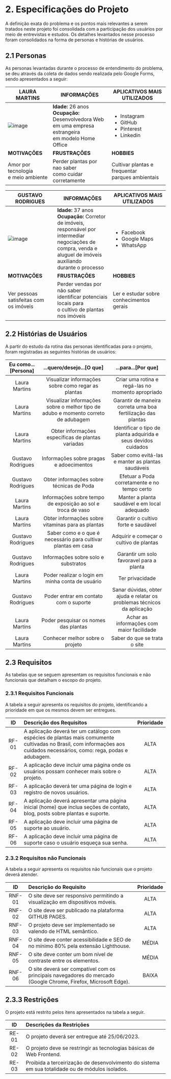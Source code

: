 # 2. Especificações do Projeto

A definição exata do problema e os pontos mais relevantes a serem tratados neste projeto foi consolidada com a participação dos usuários por meio de entrevistas e estudos. Os detalhes levantados nesse processo foram consolidados na forma de personas e histórias de usuários.

## 2.1 Personas

As personas levantadas durante o processo de entendimento do problema, se deu através da coleta de dados sendo realizada pelo Google Forms, sendo apresentados a seguir: 

| LAURA MARTINS | INFORMAÇÕES | APLICATIVOS MAIS UTILIZADOS |
| ------------- | ----------- | --------------------------- |
| ![image](https://user-images.githubusercontent.com/127251265/231608647-d8a6adf0-b0f3-44cd-a19f-fae6dbfe838a.png) | **Idade:** 26 anos <br> **Ocupação:** Desenvolvedora Web <br> em uma empresa estrangeira <br> em modelo Home Office | <ul> <li> Instagram  <li> GitHub  <li> Pinterest  <li> Linkedin </ul> |
| **MOTIVAÇÕES** | **FRUSTRAÇÕES** | **HOBBIES** |
| Amor por tecnologia <br> e meio ambiente | Perder plantas por nao saber <br> como cuidar corretamente | Cultivar plantas e frequentar <br> parques ambientais|

| GUSTAVO RODRIGUES| INFORMAÇÕES | APLICATIVOS MAIS UTILIZADOS |
| ------------- | ----------- | --------------------------- |
| ![image](https://user-images.githubusercontent.com/127251265/231605080-8d459dd4-cf01-41af-b721-6947dff49888.png) | **Idade:** 37 anos <br> **Ocupação:** Corretor de imóveis, <br> responsável por intermediar <br> negociações de compra, venda e <br> aluguel de imóveis  auxiliando <br> durante o processo | <ul> <li> Facebook  <li> Google Maps <li> WhatsApp </ul> |
| **MOTIVAÇÕES** | **FRUSTRAÇÕES** | **HOBBIES** |
| Ver pessoas satisfeitas com <br> os imóveis | Perder vendas por não saber <br> identificar potenciais locais para <br> o cultivo de plantas nos imóveis | Ler e estudar sobre <br> conhecimentos gerais |


## 2.2 Histórias de Usuários

A partir do estudo da rotina das personas identificadas para o projeto, foram registradas as seguintes histórias de usuários:

| Eu como...[Persona] | ...quero/desejo...[O que] | ...para...[Por que] |
| :-------------------: | :-------------------------: | :-------------------: | 
| Laura Martins     | Visualizar informações sobre como regar as plantas         | Criar uma rotina e regá-las no momento apropriado |
| Laura Martins    | Visualizar informações sobre o melhor tipo de adubo e momento correto de adubagem | Garantir de maneira correta uma boa fertilização das plantas |
| Laura Martins     | Obter informações específicas de plantas variadas | Identificar o tipo de planta adquirida e seus devidos cuidados |
| Gustavo Rodrigues | Informações sobre pragas e adoecimentos           | Saber como evitá-las e manter as plantas saudáveis |
| Gustavo Rodrigues | Obter informações sobre técnicas de Poda          | Efetuar a Poda corretamente e no tempo certo |
| Laura Martins     | Informações sobre tempo de exposição ao sol e troca de vaso   | Manter a planta saudável e em local adequado |
| Laura Martins     | Obter informações sobre vitaminas para as plantas             | Garantir o cultivo forte e saudável |
| Gustavo Rodrigues | Saber como e o que é necessário para cultivar plantas em casa | Adquirir e começar o cultivo de plantas |
| Gustavo Rodrigues | Informações sobre solo e substratos                  | Garantir um solo favoravel para a planta |
| Laura Martins     | Poder realizar o login em minha conta de usuário       |  Ter privacidade |
| Gustavo Rodrigues | Poder entrar em contato com o suporte          | Sanar dúvidas, obter ajuda e relatar os problemas técnicos da aplicação |
| Laura Martins     | Poder pesquisar os nomes das plantas  | Achar as informações com maior facilidade |
| Laura Martins     | Conhecer melhor sobre o projeto             | Saber do que se trata o site |



## 2.3 Requisitos

As tabelas que se seguem apresentam os requisitos funcionais e não funcionais que detalham o escopo do projeto.

### 2.3.1 Requisitos Funcionais
 A tabela a seguir apresenta os requisitos do projeto, identificando a prioridade em que os mesmos devem ser entregues. 


| ID    | Descrição dos Requisitos | Prioridade |
| :-----: | :------------------------ | :----------: | 
| RF-01 | A aplicação deverá ter um catálogo com espécies de plantas mais comumente cultivadas no Brasil, com informações aos cuidados necessários, como: rega, podas e adubagem.      | ALTA |
| RF-02 | A aplicação deve incluir uma página onde os usuários possam conhecer mais sobre o projeto. | ALTA | 
| RF-03 | A aplicação deverá ter uma página de login e registro de novos usuários. | ALTA |
| RF-04 | A aplicação deverá apresentar uma página inicial (home) que inclua seções de contato, blog, posts sobre plantas e suporte. | ALTA | 
| RF-05 | A aplicação deve incluir uma página de suporte ao usuário. | ALTA | 
| RF-06 | A aplicação deve incluir uma página de suporte caso o usuário esqueça sua senha. | ALTA | 



### 2.3.2 Requisitos não Funcionais

A tabela a seguir apresenta os requisitos não funcionais que o projeto deverá atender. 


| ID      | Descrição do Requisito | Prioridade |
| :----:  | :---------------------- | :----------: |
| RNF-01 | O site deve ser responsivo permitindo a visualização em dispositivos móveis.        | ALTA |
| RNF-02 | O site deve ser publicado na plataforma GITHUB PAGES.                     | ALTA |
| RNF-03 | O projeto deve ser implementado se valendo de HTML semântico.                       | ALTA |
| RNF-04 | O site deve conter acessibilidade e SEO de no mínimo 80% pela extensão Lighthouse.  | MÉDIA |
| RNF-05 | O site deve conter um bom nível de contraste entre os elementos.                    | MÉDIA | 
| RNF-06 | O site deverá ser compatível com os principais navegadores do mercado (Google Chrome, Firefox, Microsoft Edge). | BAIXA |

## 2.3.3 Restrições

O projeto está restrito pelos itens apresentados na tabela a seguir. 


| ID  | Descrições da Restrições |
| :---: | :-----------------------  |
| RE-01 | O projeto deverá ser entregue até 25/06/2023. |
| RE-02 | O projeto deve se restringir as tecnologias básicas de Web Frontend. | 
| RE-03 | Proibida a terceirização de desenvolvimento do sistema em sua totalidade ou de módulos isolados. |
